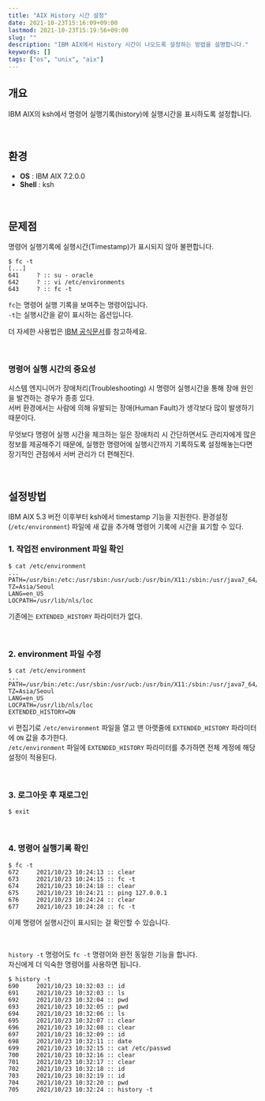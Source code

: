 ```yaml
---
title: "AIX History 시간 설정"
date: 2021-10-23T15:16:09+09:00
lastmod: 2021-10-23T15:19:56+09:00
slug: ""
description: "IBM AIX에서 History 시간이 나오도록 설정하는 방법을 설명합니다."
keywords: []
tags: ["os", "unix", "aix"]
---
```


## 개요

IBM AIX의 ksh에서 명령어 실행기록(history)에 실행시간을 표시하도록 설정합니다.

&nbsp;

## 환경

- **OS** : IBM AIX 7.2.0.0
- **Shell** : ksh

&nbsp;

## 문제점

명령어 실행기록에 실행시간(Timestamp)가 표시되지 않아 불편합니다.

```shell
$ fc -t
[...]
641     ? :: su - oracle
642     ? :: vi /etc/environments
643     ? :: fc -t
```

`fc`는 명령어 실행 기록을 보여주는 명령어입니다.  
`-t`는 실행시간을 같이 표시하는 옵션입니다.

더 자세한 사용법은 [IBM 공식문서](https://www.ibm.com/docs/en/aix/7.2?topic=f-fc-command)를 참고하세요.

&nbsp;

### 명령어 실행 시간의 중요성

시스템 엔지니어가 장애처리(Troubleshooting) 시 명령어 실행시간을 통해 장애 원인을 발견하는 경우가 종종 있다.  
서버 환경에서는 사람에 의해 유발되는 장애(Human Fault)가 생각보다 많이 발생하기 때문이다.

무엇보다 명령어 실행 시간을 체크하는 일은 장애처리 시 간단하면서도 관리자에게 많은 정보를 제공해주기 때문에, 실행한 명령어에 실행시간까지 기록하도록 설정해놓는다면 장기적인 관점에서 서버 관리가 더 편해진다.

&nbsp;

## 설정방법

IBM AIX 5.3 버전 이후부터 ksh에서 timestamp 기능을 지원한다.
환경설정(`/etc/environment`) 파일에 새 값을 추가해 명령어 기록에 시간을 표기할 수 있다.

### 1. 작업전 environment 파일 확인

```shell
$ cat /etc/environment
...
PATH=/usr/bin:/etc:/usr/sbin:/usr/ucb:/usr/bin/X11:/sbin:/usr/java7_64/jre/bin:/usr/java7_64/bin
TZ=Asia/Seoul
LANG=en_US
LOCPATH=/usr/lib/nls/loc
```

기존에는 `EXTENDED_HISTORY` 파라미터가 없다.

&nbsp;

### 2. environment 파일 수정

```shell
$ cat /etc/environment
...
PATH=/usr/bin:/etc:/usr/sbin:/usr/ucb:/usr/bin/X11:/sbin:/usr/java7_64/jre/bin:/usr/java7_64/bin
TZ=Asia/Seoul
LANG=en_US
LOCPATH=/usr/lib/nls/loc
EXTENDED_HISTORY=ON
```
vi 편집기로 `/etc/environment` 파일을 열고 맨 아랫줄에 `EXTENDED_HISTORY` 파라미터에 `ON` 값을 추가한다.  
`/etc/environment` 파일에 `EXTENDED_HISTORY` 파라미터를 추가하면 전체 계정에 해당 설정이 적용된다.

&nbsp;

### 3. 로그아웃 후 재로그인

```shell
$ exit
```

&nbsp;

### 4. 명령어 실행기록 확인

```shell
$ fc -t
672     2021/10/23 10:24:13 :: clear
673     2021/10/23 10:24:15 :: fc -t
674     2021/10/23 10:24:18 :: clear
675     2021/10/23 10:24:21 :: ping 127.0.0.1
676     2021/10/23 10:24:24 :: clear
677     2021/10/23 10:24:28 :: fc -t
```

이제 명령어 실행시간이 표시되는 걸 확인할 수 있습니다.

&nbsp;

`history -t` 명령어도 `fc -t` 명령어와 완전 동일한 기능을 합니다.  
자신에게 더 익숙한 명령어를 사용하면 됩니다.

```shell
$ history -t
690     2021/10/23 10:32:03 :: id
691     2021/10/23 10:32:03 :: ls
692     2021/10/23 10:32:04 :: pwd
693     2021/10/23 10:32:05 :: pwd
694     2021/10/23 10:32:06 :: ls
695     2021/10/23 10:32:07 :: clear
696     2021/10/23 10:32:08 :: clear
697     2021/10/23 10:32:09 :: id
698     2021/10/23 10:32:11 :: date
699     2021/10/23 10:32:15 :: cat /etc/passwd
700     2021/10/23 10:32:16 :: clear
701     2021/10/23 10:32:17 :: clear
702     2021/10/23 10:32:18 :: id
703     2021/10/23 10:32:19 :: id
704     2021/10/23 10:32:20 :: pwd
705     2021/10/23 10:32:24 :: history -t
```
